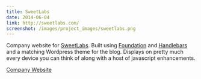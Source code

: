```yaml
---
title: SweetLabs
date: 2014-06-04
link: http://sweetlabs.com/
screenshot: /images/project_images/sweetlabs.png
---
```


Company website for [SweetLabs](http://sweetlabs.com"). Built using [Foundation](http://foundation.zurb.com/) and [Handlebars](http://handlebarsjs.com/) and a matching Wordpress theme for the blog. Displays on pretty much every device you can think of along with a host of javascript enhancements.

<a class="button" href="http://sweetlabs.com/"><i class="fa fa-external-link fa-lg"></i> Company Website</a>
